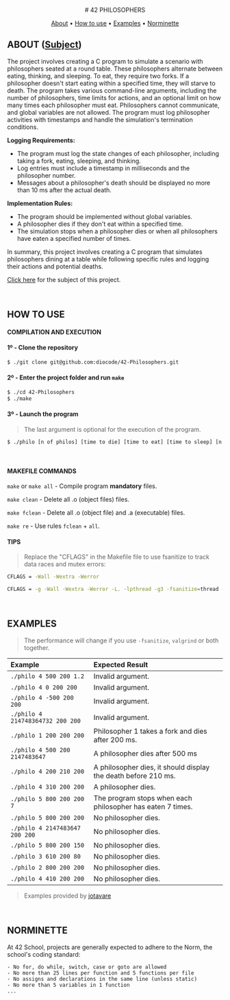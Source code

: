 <p align="center"> # 42 PHILOSOPHERS </p>
<p align="center">
	<a href="#about">About</a> •
	<a href="#how-to-use">How to use</a> •
	<a href="#examples">Examples</a> •
	<a href="#norminette">Norminette</a>
</p>

## ABOUT ([Subject](/.github/en.subject.pdf))

The project involves creating a C program to simulate a scenario with philosophers seated at a round table. These philosophers alternate between eating, thinking, and sleeping. To eat, they require two forks. If a philosopher doesn't start eating within a specified time, they will starve to death. The program takes various command-line arguments, including the number of philosophers, time limits for actions, and an optional limit on how many times each philosopher must eat. Philosophers cannot communicate, and global variables are not allowed. The program must log philosopher activities with timestamps and handle the simulation's termination conditions.

**Logging Requirements:**
- The program must log the state changes of each philosopher, including taking a fork, eating, sleeping, and thinking.
- Log entries must include a timestamp in milliseconds and the philosopher number.
- Messages about a philosopher's death should be displayed no more than 10 ms after the actual death.

**Implementation Rules:**
- The program should be implemented without global variables.
- A philosopher dies if they don't eat within a specified time.
- The simulation stops when a philosopher dies or when all philosophers have eaten a specified number of times.

In summary, this project involves creating a C program that simulates philosophers dining at a table while following specific rules and logging their actions and potential deaths.

<a href="/.github/en.subject.pdf">Click here</a> for the subject of this project.

<br>

## HOW TO USE
#### COMPILATION AND EXECUTION
#### 1º - Clone the repository
```bash
$ ./git clone git@github.com:diocode/42-Philosophers.git
```

#### 2º - Enter the project folder and run `make`
```bash
$ ./cd 42-Philosophers
$ ./make
```

#### 3º - Launch the program
> The last argument is optional for the execution of the program.
```bash
$ ./philo [n of philos] [time to die] [time to eat] [time to sleep] [n times each philo must eat]
```

<br>

#### MAKEFILE COMMANDS
`make` or `make all` - Compile program **mandatory** files.

`make clean` - Delete all .o (object files) files.

`make fclean` - Delete all .o (object file) and .a (executable) files.

`make re` - Use rules `fclean` + `all`.

#### TIPS
> Replace the "CFLAGS" in the Makefile file to use fsanitize to track data races and mutex errors:
```bash
CFLAGS = -Wall -Wextra -Werror
```
```bash
CFLAGS = -g -Wall -Wextra -Werror -L. -lpthread -g3 -fsanitize=thread -O3 -march=native
```

<br>

## EXAMPLES
 > The performance will change if you use `-fsanitize`, `valgrind` or both together.
 
| Example | Expected Result |
| :-- | :-- |
| `./philo 4 500 200 1.2`           | Invalid argument.                                              |
| `./philo 4 0 200 200`             | Invalid argument.                                              |
| `./philo 4 -500 200 200`          | Invalid argument.                                              |
| `./philo 4 214748364732 200 200`  | Invalid argument.                                              |
| `./philo 1 200 200 200`           | Philosopher 1 takes a fork and dies after 200 ms.              |
| `./philo 4 500 200 2147483647`    | A philosopher dies after 500 ms                                |
| `./philo 4 200 210 200`           | A philosopher dies, it should display the death before 210 ms. |
| `./philo 4 310 200 200`           | A philosopher dies.                                            |
| `./philo 5 800 200 200 7`         | The program stops when each philosopher has eaten 7 times.     |
| `./philo 5 800 200 200`           | No philosopher dies.                                           |
| `./philo 4 2147483647 200 200`    | No philosopher dies.                                           |
| `./philo 5 800 200 150`           | No philosopher dies.                                           |
| `./philo 3 610 200 80`            | No philosopher dies.                                           |
| `./philo 2 800 200 200`           | No philosopher dies.                                           |
| `./philo 4 410 200 200`           | No philosopher dies.                                           |
 > Examples provided by [jotavare](https://github.com/jotavare)

<br>

## NORMINETTE
At 42 School, projects are generally expected to adhere to the Norm, the school's coding standard:

```
- No for, do while, switch, case or goto are allowed
- No more than 25 lines per function and 5 functions per file
- No assigns and declarations in the same line (unless static)
- No more than 5 variables in 1 function
... 
```
